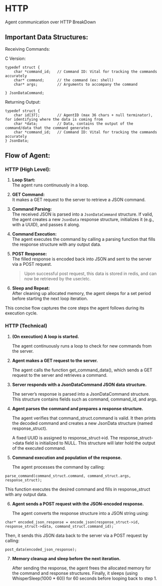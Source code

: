 # HTTP


Agent communication over HTTP BreakDown


## Important Data Structures:

Receiving Commands:


C Version:
```
typedef struct {
    char *command_id;   // Command ID: Vital for tracking the commands accurately
    char* command;      // the command (ex: shell)
    char* args;         // Arguments to accompany the command

} JsonDataCommand;

```

Returning Output:

```
typedef struct {
    char id[37];        // AgentID (max 36 chars + null terminator), for identifying where the data is coming from
    char *data;         // Data, contains the output of the command/data that the command generates
    char *command_id;   // Command ID: Vital for tracking the commands accurately
} JsonData;

```

## Flow of Agent:

### HTTP (High Level):
1. **Loop Start:**  
   The agent runs continuously in a loop.

2. **GET Command:**  
   It makes a GET request to the server to retrieve a JSON command.

3. **Command Parsing:**  
   The received JSON is parsed into a `JsonDataCommand` structure. If valid, the agent creates a new `JsonData` response structure, initializes it (e.g., with a UUID), and passes it along.

4. **Command Execution:**  
   The agent executes the command by calling a parsing function that fills the response structure with any output data.

5. **POST Response:**  
   The filled response is encoded back into JSON and sent to the server via a POST request.
    
    > Upon successful post request, this data is stored in redis, and can now be retrieved by the user/etc.

6. **Sleep and Repeat:**  
   After cleaning up allocated memory, the agent sleeps for a set period before starting the next loop iteration.

This concise flow captures the core steps the agent follows during its execution cycle.

### HTTP (Technical)
1. **(On execution) A loop is started.**

    The agent continuously runs a loop to check for new commands from the server.

2. **Agent makes a GET request to the server.**

    The agent calls the function get_command_data(), which sends a GET request to the server and retrieves a command.

3. **Server responds with a JsonDataCommand JSON data structure.**

    The server’s response is parsed into a JsonDataCommand structure. This structure contains fields such as command, command_id, and args.

4. **Agent parses the command and prepares a response structure.**

    The agent verifies that command_struct.command is valid. It then prints the decoded command and creates a new JsonData structure (named response_struct).

    A fixed UUID is assigned to response_struct->id.
    The response_struct->data field is initialized to NULL.
    This structure will later hold the output of the executed command.

5. **Command execution and population of the response.**

    The agent processes the command by calling:


```
parse_command(command_struct.command, command_struct.args, response_struct);
```
    
This function executes the desired command and fills in response_struct with any output data.

6. **Agent sends a POST request with the JSON-encoded response.**

    The agent converts the response structure into a JSON string using:

```
char* encoded_json_response = encode_json(response_struct->id, response_struct->data, command_struct.command_id);
```
Then, it sends this JSON data back to the server via a POST request by calling:


```
post_data(encoded_json_response);
```

7. **Memory cleanup and sleep before the next iteration.**

    After sending the response, the agent frees the allocated memory for the command and response structures. Finally, it sleeps (using WhisperSleep(1000 * 60)) for 60 seconds before looping back to step 1.

